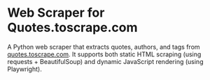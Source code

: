 # Web Scraper for Quotes.toscrape.com
A Python web scraper that extracts quotes, authors, and tags from [quotes.toscrape.com](https://quotes.toscrape.com/). It supports both static HTML scraping (using requests + BeautifulSoup) and dynamic JavaScript rendering (using Playwright).
